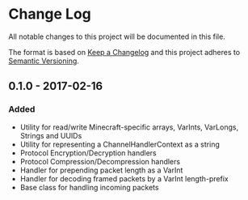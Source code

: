# Change Log

All notable changes to this project will be documented in this file.

The format is based on [Keep a Changelog](http://keepachangelog.com/) and this project adheres to
[Semantic Versioning](http://semver.org/).

## 0.1.0 - 2017-02-16

### Added

 * Utility for read/write Minecraft-specific arrays, VarInts, VarLongs, Strings and UUIDs
 * Utility for representing a ChannelHandlerContext as a string
 * Protocol Encryption/Decryption handlers
 * Protocol Compression/Decompression handlers
 * Handler for prepending packet length as a VarInt
 * Handler for decoding framed packets by a VarInt length-prefix
 * Base class for handling incoming packets
